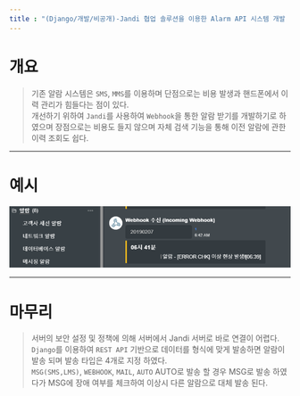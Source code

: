 ```yaml
---
title : "(Django/개발/비공개)-Jandi 협업 솔루션을 이용한 Alarm API 시스템 개발 (완료)"
---
```


# 개요
>기존 알람 시스템은 `SMS`, `MMS`를 이용하며 단점으로는 비용 발생과 핸드폰에서 이력 관리가 힘들다는 점이 있다.<br>개선하기 위하여 `Jandi`를 사용하여 `Webhook`을 통한 알람 받기를 개발하기로 하였으며 장점으로는 비용도 들지 않으며 자체 검색 기능을 통해 이전 알람에 관한 이력 조회도 쉽다.

---

# 예시
![예시](https://raw.githubusercontent.com/Tosi123/Tosi123.github.io/master/assets/image/jandi_webhook_ex.png?raw=true)

---

# 마무리
>서버의 보안 설정 및 정책에 의해 서버에서 Jandi 서버로 바로 연결이 어렵다.<br>`Django`를 이용하여 `REST API` 기반으로 데이터를 형식에 맞게 발송하면 알람이 발송 되며 발송 타입은 4개로 지정 하였다.<br>`MSG(SMS,LMS)`, `WEBHOOK`, `MAIL`, `AUTO` AUTO로 발송 할 경우 MSG로 발송 하였다가 MSG에 장애 여부를 체크하여 이상시 다른 알람으로 대체 발송 된다.
